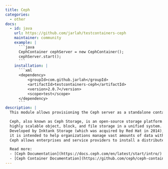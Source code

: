 ```yaml
---
title: Ceph
categories:
  - other
docs:
  - id: java
    url: https://github.com/jarlah/testcontainers-ceph
    maintainer: community
    example: |
      ```java
      CephContainer cephServer = new CephContainer();
      cephServer.start();
      ```
    installation: |
      ```xml
      <dependency>
          <groupId>com.github.jarlah</groupId>
          <artifactId>testcontainers-ceph</artifactId>
          <version>2.0.7</version>
          <scope>test</scope>
      </dependency>
      ```
description: |
  This module allows provisioning the Ceph server as a standalone container within your tests based on [Ceph Demo Container](https://github.com/ceph/ceph-container).

  Ceph, also known as Ceph Storage, is an open-source storage platform designed to provide
  highly scalable object, block, and file storage in a unified system.
  Developed by Inktank Storage (which was acquired by Red Hat in 2014),
  it is intended to help organizations manage vast amounts of data with a high level of fault tolerance and seamless scalability.
  Ceph allows enterprises and service providers to install a distributed storage infrastructure with both performance and resilience.

  Read more:
  - [Ceph Documentation](https://docs.ceph.com/en/latest/start/intro/)
  - [Ceph Container Documentation](https://github.com/ceph/ceph-container/)
---
```

